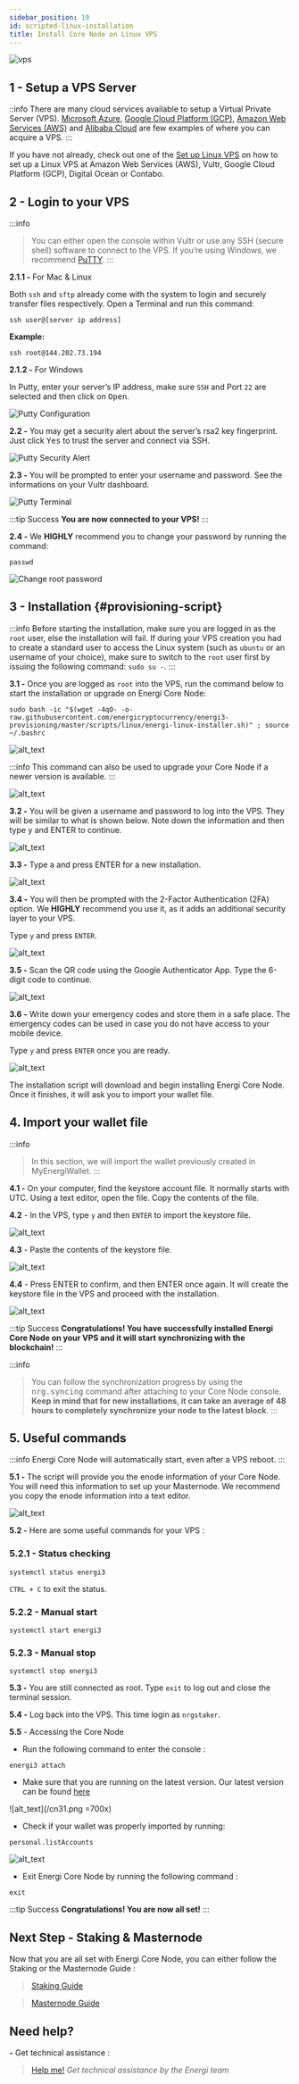 ```yaml
---
sidebar_position: 19
id: scripted-linux-installation
title: Install Core Node on Linux VPS
---
```


![vps](../assets/images/vps-install/vps.png)

## 1 - Setup a VPS Server

::info
There are many cloud services available to setup a Virtual Private Server (VPS). [Microsoft Azure](https://azure.microsoft.com/), [Google Cloud Platform (GCP)](https://cloud.google.com/), [Amazon Web Services (AWS)](https://aws.amazon.com/) and [Alibaba Cloud](https://www.alibabacloud.com/) are few examples of where you can acquire a VPS.
:::

If you have not already, check out one of the [Set up Linux VPS](linux-vps) on how to set up a Linux VPS at Amazon Web Services (AWS), Vultr, Google Cloud Platform (GCP), Digital Ocean or Contabo.

## 2 - Login to your VPS

:::info
> You can either open the console within Vultr or use any SSH (secure shell) software to connect to the VPS. If you’re using Windows, we recommend [PuTTY](https://www.chiark.greenend.org.uk/~sgtatham/putty/latest.html).
:::

**2.1.1 -** For Mac & Linux

Both `ssh` and `sftp` already come with the system to login and securely transfer files respectively. Open a Terminal and run this command:

```
ssh user@[server ip address]
```

**Example:**

```
ssh root@144.202.73.194
```

**2.1.2 -** For Windows

In Putty, enter your server’s IP address, make sure `SSH` and Port `22` are selected and then click on <kbd>Open</kbd>.

![Putty Configuration](../assets/images/vps-install/7d5de1c56ccd06d0205f093516142cde.png)

**2.2 -** You may get a security alert about the server’s rsa2 key fingerprint. Just click <kbd>Yes</kbd> to trust the 
server and connect via SSH.

![Putty Security Alert](../assets/images/vps-install/5fbb448a8d11ea4ca9b8e4fc0f0c7468.png)

**2.3 -** You will be prompted to enter your username and password. See the informations on your Vultr dashboard.

![Putty Terminal](../assets/images/vps-install/59585f9a6c9eabcc9697a505743c5d86.png)

:::tip Success
**You are now connected to your VPS!**
:::

**2.4 -** We **HIGHLY** recommend you to change your password by running the command:

```
passwd
```

![Change root password](../assets/images/vps-install/8be3ce4ed9d8e7ab746b9de5c43db644.png)

## 3 - Installation {#provisioning-script}

:::info
Before starting the installation, make sure you are logged in as the `root` user, else the installation will fail. If during your VPS creation you had to create a standard user to access the Linux system (such as `ubuntu` or an username of your choice), make sure to switch to the `root` user first by issuing the following command: `sudo su -`.
:::

**3.1 -** Once you are logged as `root` into the VPS, run the command below to start the installation or upgrade on Energi Core Node:

```
sudo bash -ic "$(wget -4qO- -o- raw.githubusercontent.com/energicryptocurrency/energi3-provisioning/master/scripts/linux/energi-linux-installer.sh)" ; source ~/.bashrc
```

![alt_text](../assets/images/vps-install/vps-image2.png)

:::info
This command can also be used to upgrade your Core Node if a newer version is available.
:::

![alt_text](../assets/images/vps-install/vps-image3.png)

**3.2 -** You will be given a username and password to log into the VPS. They will be similar to what is shown below. Note down the information and then type y and ENTER to continue.

![alt_text](../assets/images/vps-install/vps-image4.png)

**3.3 -** Type a and press ENTER for a new installation.

![alt_text](../assets/images/vps-install/vps-image5.png)

**3.4 -** You will then be prompted with the 2-Factor Authentication (2FA) option. We **HIGHLY** recommend you use it, as it adds an additional security layer to your VPS.

Type `y` and press `ENTER`.

![alt_text](../assets/images/vps-install/vps-image6.png)

**3.5 -** Scan the QR code using the Google Authenticator App. Type the 6-digit code to continue.

![alt_text](../assets/images/vps-install/vps-image7.png)

**3.6 -** Write down your emergency codes and store them in a safe place. The emergency codes can be used in case you do not have access to your mobile device.

Type `y` and press `ENTER` once you are ready.

![alt_text](../assets/images/vps-install/vps-image8.png)

The installation script will download and begin installing Energi Core Node. Once it finishes, it will ask you to import your wallet file.

## 4. Import your wallet file

:::info
> In this section, we will import the wallet previously created in MyEnergiWallet.
:::

**4.1 -** On your computer, find the keystore account file. It normally starts with UTC. Using a text editor, open the file. Copy the contents of the file.

**4.2** - In the VPS, type `y` and then `ENTER` to import the keystore file.

![alt_text](../assets/images/vps-install/vps-image10.png)

**4.3** - Paste the contents of the keystore file.

![alt_text](../assets/images/vps-install/vps-image11.png)

**4.4** - Press ENTER to confirm, and then ENTER once again. It will create the keystore file in the VPS and proceed with the installation.

![alt_text](../assets/images/vps-install/vps-image12.png)

:::tip Success
**Congratulations! You have successfully installed Energi Core Node on your VPS and it will start synchronizing with the blockchain!**
:::

:::info
> You can follow the synchronization progress by using the <kbd>nrg.syncing</kbd> command after attaching to your Core Node console.
> **Keep in mind that for new installations, it can take an average of 48 hours to completely synchronize your node to the latest block**.
:::

## 5. Useful commands

:::info
Energi Core Node will automatically start, even after a VPS reboot.
:::

**5.1 -** The script will provide you the enode information of your Core Node. You will need this information to set up your Masternode. We recommend you copy the enode information into a text editor.

![alt_text](../assets/images/vps-install/vps-image13.png)

**5.2 -** Here are some useful commands for your VPS :

### 5.2.1 - Status checking

```
systemctl status energi3
```

`CTRL + C` to exit the status.

### 5.2.2 - Manual start

```
systemctl start energi3
```

### 5.2.3 - Manual stop

```
systemctl stop energi3
```

**5.3 -** You are still connected as root. Type `exit` to log out and close the terminal session.

**5.4 -** Log back into the VPS. This time login as `nrgstaker`.

**5.5** - Accessing the Core Node

* Run the following command to enter the console :

```
energi3 attach
```

* Make sure that you are running on the latest version. Our latest version can be found [here](https://wiki.energi.world/en/downloads/core-node#windows)

![alt_text](/cn31.png =700x)

* Check if your wallet was properly imported by running:

```
personal.listAccounts
```

![alt_text](../assets/images/vps-install/vps-image16.png)

* Exit Energi Core Node by running the following command :

```
exit
```

:::tip Success
**Congratulations! You are now all set!**
:::

## Next Step - Staking & Masternode

Now that you are all set with Energi Core Node, you can either follow the Staking or the Masternode Guide :

> [Staking Guide](staking-guide)

> [Masternode Guide](https://wiki.energi.world/masternode-guide)

## Need help?

**-** Get technical assistance :

> [Help me!](https://wiki.energi.world/support/help-me) *Get technical assistance by the Energi team*

